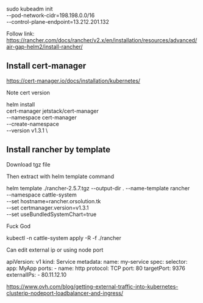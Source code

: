 sudo kubeadm init \
  --pod-network-cidr=198.198.0.0/16 \
  --control-plane-endpoint=13.212.201.132

Follow link:
https://rancher.com/docs/rancher/v2.x/en/installation/resources/advanced/air-gap-helm2/install-rancher/
 
## Install cert-manager

https://cert-manager.io/docs/installation/kubernetes/

Note cert version

helm install \
  cert-manager jetstack/cert-manager \
  --namespace cert-manager \
  --create-namespace \
  --version v1.3.1 \
  
## Install rancher by template

Download tgz file

Then extract with helm template command


helm template ./rancher-2.5.7.tgz --output-dir . --name-template rancher \
 --namespace cattle-system \
 --set hostname=rancher.orsolution.tk \
 --set certmanager.version=v1.3.1 \
 --set useBundledSystemChart=true
 
Fuck God

kubectl -n cattle-system apply -R -f ./rancher
 
Can edit external ip or using node port

apiVersion: v1
kind: Service
metadata:
  name: my-service
spec:
  selector:
    app: MyApp
  ports:
    - name: http
      protocol: TCP
      port: 80
      targetPort: 9376
  externalIPs:
    - 80.11.12.10

https://www.ovh.com/blog/getting-external-traffic-into-kubernetes-clusterip-nodeport-loadbalancer-and-ingress/
